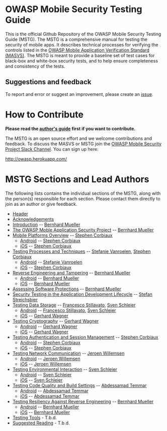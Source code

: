 # OWASP Mobile Security Testing Guide

This is the official Github Repository of the OWASP Mobile Security Testing Guide (MSTG). The MSTG is a comprehensive manual for testing the security of mobile apps. It describes technical processes for verifying the controls listed in the [OWASP Mobile Application Verification Standard (MASVS)](https://github.com/OWASP/owasp-masvs). The MSTG is meant to provide a baseline set of test cases for black-box and white-box security tests, and to help ensure completeness and consistency of the tests.

## Suggestions and feedback

To report and error or suggest an improvement, please create an [issue](https://github.com/b-mueller/owasp-mstg/issues).

# How to Contribute

**Please read the [author's guide](https://github.com/b-mueller/owasp-mstg/blob/master/authors_guide.md) first if you want to contribute.**

The MSTG is an open source effort and we welcome contributions and feedback. To discuss the MASVS or MSTG join the [OWASP Mobile Security Project Slack Channel](https://owasp.slack.com/messages/project-mobile_omtg/details/). You can sign up here:
 
http://owasp.herokuapp.com/

# MSTG Sections and Lead Authors

The following lists contains the individual sections of the MSTG, along with the person(s) responsible for each section. Please contact them directly to join as an author or give feedback.

* [Header](Document/0x00-Header.md)
* [Acknowledgements](Document/0x01-Acknowledgements.md)
* [Introduction](Document/0x02-Introduction.md) -- [Bernhard Mueller](https://github.com/b-mueller)
* [The OWASP Moble Application Security Project](Document/0x03-The-OWASP-Mobile-Application-Security-Project.md) -- [Bernhard Mueller](https://github.com/b-mueller)
* [Mobile Platforms Overview](Document/0x04-Mobile-Platfoms-Overview.md)  --  [Stephen Corbiaux](https://github.com/stephenreda)
    * [Android](Document/0x04a-Android.md) -- [Stephen Corbiaux](https://github.com/stephenreda)
    * [iOS](Document/0x04b-iOS.md) -- [Stephen Corbiaux](https://github.com/stephenreda)
* [Testing Processes and Techniques](Document/0x05-Testing-Processes-and-Techniques.md) -- [Stefanie Vanroelen](https://github.com/grumpysnowwhite), [Stephen Corbiaux](https://github.com/stephenreda)
    * [Android](Document/0x05a-Testing-Process-and-Techniques-Android.md) -- [Stefanie Vanroelen](https://github.com/grumpysnowwhite)
    * [iOS](Document/0x05b-Testing-Process-and-Techniques-iOS.md) -- [Stephen Corbiaux](https://github.com/stephenreda)
* [Reverse Engineering and Tampering](Document/0x06-Reverse-Engineering-and-Tampering.md) -- [Bernhard Mueller](https://github.com/b-mueller)
    * [Android](Document/0x06a-Reverse-Engineering-and-Tampering-Android.md) -- [Bernhard Mueller](https://github.com/b-mueller)
    * [iOS](Document/0x06b-Reverse-Engineering-and-Tampering-iOS.md) -- [Bernhard Mueller](https://github.com/b-mueller)
* [Assessing Software Protections](Document/0x07-Assessing-Software-Protections.md) -- [Bernhard Mueller](https://github.com/b-mueller)
* [Security Testing in the Application Development Lifecycle](Document/0x07b-Security-Testing-SDLC.md) -- [Stefan Streichsbier](https://github.com/streichsbaer)
* [Testing Data Storage](Document/Testcases/0x00_OMTG-DATAST.md) -- [Francesco Stillavato](https://github.com/litsnarf), [Sven Schleier](https://github.com/sushi2k)
    * [Android](Document/Testcases/0x00a_OMTG-DATAST_Android.md) -- [Francesco Stillavato](https://github.com/litsnarf), [Sven Schleier](https://github.com/sushi2k)
    * [iOS](Document/Testcases/0x00b_OMTG-DATAST_iOS.md) -- [Gerhard Wagner](https://github.com/thec00n)
* [Testing Cryptography](Document/Testcases/0x01_OMTG-CRYPTO.md) --  [Gerhard Wagner](https://github.com/thec00n)
    * [Android](Document/Testcases/0x01a_OMTG-CRYPTO_Android.md) --  [Gerhard Wagner](https://github.com/thec00n)
    * [iOS](Document/Testcases/0x01b_OMTG-CRYPTO_iOS.md) --  [Gerhard Wagner](https://github.com/thec00n)
* [Testing Authentication and Session Management](Document/Testcases/0x02-OMTG-AUTH.md) -- [Stephen Corbiaux](https://github.com/stephenreda)
    * [Android](Document/Testcases/0x02-OMTG-AUTH_Android.md) -- [Stephen Corbiaux](https://github.com/stephenreda)
    * [iOS](Document/Testcases/0x02-OMTG-AUTH_.md) -- [Stephen Corbiaux](https://github.com/stephenreda)
* [Testing Network Communication](Document/Testcases/0x04_OMTG-NET.md) -- [Jeroen Willemsen](https://github.com/commjoen)
    * [Android](Document/Testcases/0x04a_OMTG-NET_Android.md) -- [Jeroen Willemsen](https://github.com/commjoen)
    * [iOS](Document/Testcases/0x04b_OMTG-NET_iOS.md) -- [Jeroen Willemsen](https://github.com/commjoen)
* [Testing Environmental Interaction](Document/0x05_OMTG-ENV.md) -- [Sven Schleier](https://github.com/sushi2k)
    * [Android](Document/Testcases/0x05a_OMTG-ENV_Android.md) -- [Sven Schleier](https://github.com/sushi2k)
    * [iOS](Document/Testcases/0x05b_OMTG-ENV_iOS.md) -- [Sven Schleier](https://github.com/sushi2k)
* [Testing Code Quality and Build Settings](Document/Testcases/0x06_OMTG-CODE.md) -- [Abdessamad Temmar](https://github.com/TmmmmmR)
    * [Android](Document/Testcases/0x06a_OMTG-CODE_Android.md) -- [Abdessamad Temmar](https://github.com/TmmmmmR)
    * [iOS](Document/Testcases/0x06a_OMTG-CODE_Android.md) -- [Abdessamad Temmar](https://github.com/TmmmmmR)
* [Testing Resiliency Against Reverse Engineering](Document/Testcases/0x07_OMTG-RARE.md) -- [Bernhard Mueller](https://github.com/b-mueller)
    * [Android](Document/Testcases/0x07a_OMTG-RARE_Android.md) -- [Bernhard Mueller](https://github.com/b-mueller)
    * [iOS](Document/Testcases/0x07b_OMTG-RARE_iOS.md) -- [Bernhard Mueller](https://github.com/b-mueller)
* [Testing Tools](Document/0x07-Testing-Tools) - T.b.d.
* [Suggested Reading](Document/0x08-Suggested-Reading.md) - T.b.d.
